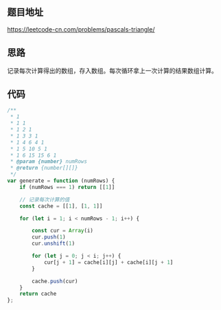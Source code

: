 
## 题目地址
https://leetcode-cn.com/problems/pascals-triangle/
## 思路
   记录每次计算得出的数组，存入数组。每次循环拿上一次计算的结果数组计算。

## 代码
```javascript
/**
 * 1
 * 1 1
 * 1 2 1
 * 1 3 3 1
 * 1 4 6 4 1
 * 1 5 10 5 1
 * 1 6 15 15 6 1
 * @param {number} numRows
 * @return {number[][]}
 */
var generate = function (numRows) {
    if (numRows === 1) return [[1]]

    // 记录每次计算的值
    const cache = [[1], [1, 1]]

    for (let i = 1; i < numRows - 1; i++) {

        const cur = Array(i)
        cur.push(1)
        cur.unshift(1)

        for (let j = 0; j < i; j++) {
            cur[j + 1] = cache[i][j] + cache[i][j + 1]
        }

        cache.push(cur)
    }
    return cache
};
```